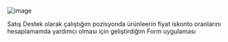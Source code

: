 ![image](https://github.com/user-attachments/assets/4acf6088-3623-47d5-8cca-dce1438b882b)

  Satış Destek olarak çalıştığım pozisyonda ürünleerin fiyat iskonto oranlarını 
 hesaplamamda yardımcı olması için geliştirdiğim Form uygulaması
